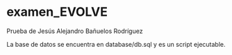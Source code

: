 # examen_EVOLVE
Prueba de Jesús Alejandro Bañuelos Rodríguez

La base de datos se encuentra en database/db.sql y es un script ejecutable.
